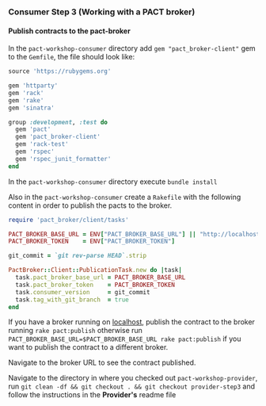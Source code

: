 ### Consumer Step 3 (Working with a PACT broker)

#### Publish contracts to the pact-broker

In the `pact-workshop-consumer` directory add `gem "pact_broker-client"` gem to the `Gemfile`, the file should look like:

```ruby
source 'https://rubygems.org'

gem 'httparty'
gem 'rack'
gem 'rake'
gem 'sinatra'

group :development, :test do
  gem 'pact'
  gem 'pact_broker-client'
  gem 'rack-test'
  gem 'rspec'
  gem 'rspec_junit_formatter'
end
```

In the `pact-workshop-consumer` directory execute `bundle install`

Also in the `pact-workshop-consumer` create a `Rakefile` with the following content in order to publish the pacts to the broker.

```ruby
require 'pact_broker/client/tasks'

PACT_BROKER_BASE_URL = ENV["PACT_BROKER_BASE_URL"] || "http://localhost:8000"
PACT_BROKER_TOKEN    = ENV["PACT_BROKER_TOKEN"]

git_commit = `git rev-parse HEAD`.strip

PactBroker::Client::PublicationTask.new do |task|
  task.pact_broker_base_url = PACT_BROKER_BASE_URL
  task.pact_broker_token    = PACT_BROKER_TOKEN
  task.consumer_version     = git_commit
  task.tag_with_git_branch  = true
end
```

If you have a broker running on [localhost](http://localhost:8000), publish the contract to the broker running `rake pact:publish` otherwise run `PACT_BROKER_BASE_URL=$PACT_BROKER_BASE_URL rake pact:publish` if you want to publish the contract to a different broker.

Navigate to the broker URL to see the contract published.

Navigate to the directory in where you checked out `pact-workshop-provider`, run `git clean -df && git checkout . && git checkout provider-step3` and follow the instructions in the **Provider's** readme file
